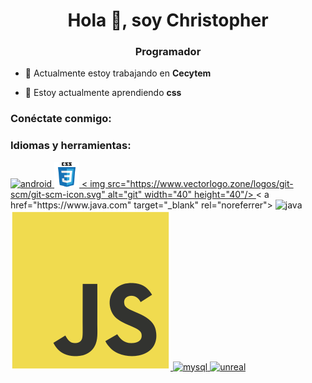 <h1 align="center">Hola 👋, soy Christopher</h1>
<h3 align="center">Programador</h3>

- 🔭 Actualmente estoy trabajando en **Cecytem**

- 🌱 Estoy actualmente aprendiendo **css**

<h3 align="left">Conéctate conmigo:</h3>
<p align="left">
</p>

<h3 align="left">Idiomas y herramientas:</h3 >
<p align="left"> <a href="https://developer.android.com" target="_blank" rel="noreferrer"> <img src="https://raw.githubusercontent.com/ devicons/devicon/master/icons/android/android-original-wordmark.svg" alt="android" width="40" height="40"/> </a> <a href="https://www. w3schools.com/css/" target="_blank" rel="noreferrer"> <img src="https://raw.githubusercontent.com/devicons/devicon/master/icons/css3/css3-original-wordmark.svg " alt="css3" width="40" height="40"/> </a> <a href="https://git-scm.com/" target="_blank" rel="noreferrer"> < img src="https://www.vectorlogo.zone/logos/git-scm/git-scm-icon.svg" alt="git" width="40" height="40"/> </a> < a href="https://www.java.com" target="_blank" rel="noreferrer"> <img src="https://raw.githubusercontent.com/devicons/devicon/master/icons/java/ java-original.svg" alt="java" width="40" height="40"/> </a> <a href="https://developer.mozilla.org/en-US/docs/Web/ JavaScript" target="_blank" rel="noreferrer"> <img src="https://raw.githubusercontent.com/devicons/devicon/master/icons/javascript/javascript-original.svg" alt="javascript" ancho ="40" altura="40"/> </a> <a href="https://www.mysql.com/" target="_blank" rel="noreferrer"> <img src="https:/ /raw.githubusercontent.com/devicons/devicon/master/icons/mysql/mysql-original-wordmark.svg" alt="mysql" width="40" height="40"/> </a> <a href= "https://unrealengine.com/" target="_blank" rel="noreferrer"> <img src="https://raw.githubusercontent.com/kenangundogan/fontisto/036b7eca71aab1bef8e6a0518f7329f13ed62f6b/icons/svg/brand/unreal- motor.svg" alt="unreal" width="40" height="40"/> </a> </p>
